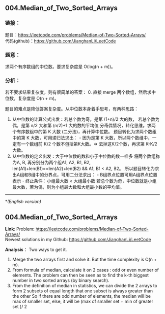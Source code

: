 
## 004.Median_of_Two_Sorted_Arrays

### **链接**：
题目：https://leetcode.com/problems/Median-of-Two-Sorted-Arrays/  
代码(github)：https://github.com/JianghanLi/LeetCode

### **题意**：
求两个有序数组的中位数。要求复杂度是 O(log(n + m))。

### **分析**：
若不要求结果复杂度，则有很简单的答案：
0. 直接 merge 两个数组，然后求中位数，复杂度是 O(n + m)。 

题目的难点是降低答案复杂度。从中位数本身着手思考，有两种思路：
1. 从中位数的计算公式出发：若总个数为奇，是第 (1+n)/2 大的数， 若总个数为偶，是第 n/2 大和第 (n/2)+1 大的数的平均值
	分奇偶情况，转化思维，求两个有序数组中的第 K 大数 (二分法)，再计算中位数。
	题目转化为求两个数组中的第 K 大数，可用递归法求出：
		- 因为是第 K 大数，所以两个数组中，一定有一个数组前 K/2 个数不包括第K大数。=> 去掉这K/2个数，再求第 K-K/2 大数。
2. 从中位数的定义出发：大于中位数的数和小于中位数的数一样多
	将两个数组称为A, B, 再分别分为两个组A1, A2, B1, B2, len(A1)+len(B1)==len(A2)+len(B2) && A1, B1 < A2, B2。
	所以题目转化为求出A组和B组中的分界点，可用二分法求出：
		- B组界点位置可用A组界点位置表示
		- 终止条件：小组最大数 < 大组最小数
	若总个数为奇，中位数就是小组最大数，若为偶，则为小组最大数和大组最小数的平均值。

---

**(English version)*

## 004.Median_of_Two_Sorted_Arrays


**Link**:
Problem: https://leetcode.com/problems/Median-of-Two-Sorted-Arrays/  
Newest solutions in my Github: https://github.com/JianghanLi/LeetCode

**Analysis**：
Two ways to get it.  
1. Merge the two arrays first and solve it. But the time complexity is O(n + m).  
2. From formula of median, calculate it on 2 cases : odd or even number of elements.
The problem can then be seen as to find the k-th biggest number in two sorted arrays (by binary search).  
3. From the definition of median in statistics, we can divide the 2 arrays to form 2 subsets of equal length that one subset is always greater than the other
So if there are odd number of elements, the median will be max of smaller set, else, it will be (max of smaller set + min of greater set )/ 2